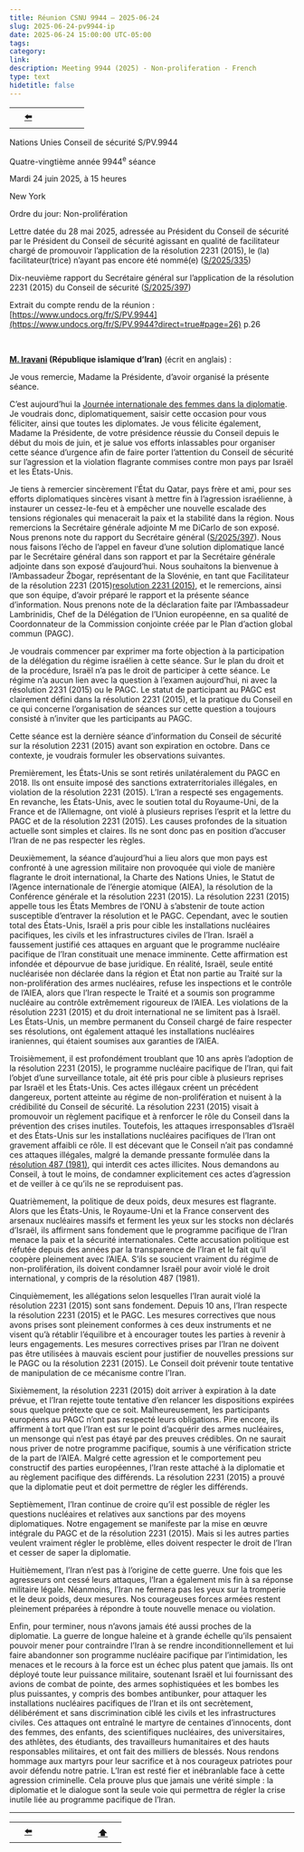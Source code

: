 ```yaml
---
title: Réunion CSNU 9944 – 2025-06-24
slug: 2025-06-24-pv9944-ip
date: 2025-06-24 15:00:00 UTC-05:00
tags: 
category: 
link: 
description: Meeting 9944 (2025) - Non-proliferation - French
type: text
hidetitle: false
---
```


<!-- 2025-06-24 meeting. Record of meeting available 2025-07-17 - 24 days. -->
 
<table><tr>
  <th scope="col" style="width: 50px;"><a href="/fr/statement1/2025-03-12-pv9877-closed-ip/">⬅️</a></th>
  <th scope="col" style="width: 50px;"><a href=""></a></th> <!-- blank-->

</tr></table>



Nations Unies Conseil de sécurité S/PV.9944

Quatre-vingtième année 9944<sup>e</sup> séance

Mardi 24 juin 2025, à 15 heures

New York

Ordre du jour: Non-prolifération

Lettre datée du 28 mai 2025, adressée au Président du Conseil de sécurité par le Président du Conseil de sécurité agissant en qualité de facilitateur chargé de promouvoir l’application de la résolution 2231 (2015), le (la) facilitateur(trice) n’ayant pas encore été nommé(e) ([S/2025/335](https://docs.un.org/fr/S/2025/335))

Dix-neuvième rapport du Secrétaire général sur l’application de la résolution 2231 (2015) du Conseil de sécurité ([S/2025/397](https://docs.un.org/fr/S/2025/397))


Extrait du compte rendu de la réunion : [https://www.undocs.org/fr/S/PV.9944](https://www.undocs.org/fr/S/PV.9944?direct=true#page=26) p.26

<br>

<!-- No fr wikiedia entry --> 
**[M. Iravani](https://en.wikipedia.org/wiki/Amir-Saeid_Iravani) (République islamique d’Iran)** (écrit en anglais) :

Je vous remercie, Madame la Présidente, d’avoir organisé la présente séance.

C’est aujourd’hui la [Journée internationale des femmes dans la diplomatie](https://www.un.org/fr/observances/women-in-diplomacy-day). Je voudrais donc, diplomatiquement, saisir cette occasion pour vous féliciter, ainsi que toutes les diplomates. Je vous félicite également, Madame la Présidente, de votre présidence réussie du Conseil depuis le début du mois de juin, et je salue vos efforts inlassables pour organiser cette séance d’urgence afin de faire porter l’attention du Conseil de sécurité sur l’agression et la violation flagrante commises contre mon pays par Israël et les États-Unis.

Je tiens à remercier sincèrement l’État du Qatar, pays frère et ami, pour ses efforts diplomatiques sincères visant à mettre fin à l’agression israélienne, à instaurer un cessez-le-feu et à empêcher une nouvelle escalade des tensions régionales qui menacerait la paix et la stabilité dans la région. Nous remercions la Secrétaire générale adjointe M me DiCarlo de son exposé. Nous prenons note du rapport du Secrétaire général ([S/2025/397](https://docs.un.org/fr/S/2025/397)). Nous nous faisons l’écho de l’appel en faveur d’une solution diplomatique lancé par le Secrétaire général dans son rapport et par la Secrétaire générale adjointe dans son exposé d’aujourd’hui. Nous souhaitons la bienvenue à l’Ambassadeur Žbogar, représentant de la Slovénie, en tant que Facilitateur de la résolution 2231 (2015)[resolution 2231 (2015)](https://digitallibrary.un.org/record/797839/files/S_RES_2231_%282015%29-FR.pdf), et le remercions, ainsi que son équipe, d’avoir préparé le rapport et la présente séance d’information. Nous prenons note de la déclaration faite par l’Ambassadeur Lambrinidis, Chef de la Délégation de l’Union européenne, en sa qualité de Coordonnateur de la Commission conjointe créée par le Plan d’action global commun (PAGC).

Je voudrais commencer par exprimer ma forte objection à la participation de la délégation du régime israélien à cette séance. Sur le plan du droit et de la procédure, Israël n’a pas le droit de participer à cette séance. Le régime n’a aucun lien avec la question à l’examen aujourd’hui, ni avec la résolution 2231 (2015) ou le PAGC. Le statut de participant au PAGC est clairement défini dans la résolution 2231 (2015), et la pratique du Conseil en ce qui concerne l’organisation de séances sur cette question a toujours consisté à n’inviter que les participants au PAGC.

Cette séance est la dernière séance d’information du Conseil de sécurité sur la résolution 2231 (2015) avant son expiration en octobre. Dans ce contexte, je voudrais formuler les observations suivantes.

Premièrement, les États-Unis se sont retirés unilatéralement du PAGC en 2018. Ils ont ensuite imposé des sanctions extraterritoriales illégales, en violation de la résolution 2231 (2015). L’Iran a respecté ses engagements. En revanche, les États-Unis, avec le soutien total du Royaume-Uni, de la France et de l’Allemagne, ont violé à plusieurs reprises l’esprit et la lettre du PAGC et de la résolution 2231 (2015). Les causes profondes de la situation actuelle sont simples et claires. Ils ne sont donc pas en position d’accuser l’Iran de ne pas respecter les règles.

Deuxièmement, la séance d’aujourd’hui a lieu alors que mon pays est confronté à une agression militaire non provoquée qui viole de manière flagrante le droit international, la Charte des Nations Unies, le Statut de l’Agence internationale de l’énergie atomique (AIEA), la résolution de la Conférence générale et la résolution 2231 (2015). La résolution 2231 (2015) appelle tous les États Membres de l’ONU à s’abstenir de toute action susceptible d’entraver la résolution et le PAGC. Cependant, avec le soutien total des États-Unis, Israël a pris pour cible les installations nucléaires pacifiques, les civils et les infrastructures civiles de l’Iran. Israël a faussement justifié ces attaques en arguant que le programme nucléaire pacifique de l’Iran constituait une menace imminente. Cette affirmation est infondée et dépourvue de base juridique. En réalité, Israël, seule entité nucléarisée non déclarée dans la région et État non partie au Traité sur la non-prolifération des armes nucléaires, refuse les inspections et le contrôle de l’AIEA, alors que l’Iran respecte le Traité et a soumis son programme nucléaire au contrôle extrêmement rigoureux de l’AIEA. Les violations de la résolution 2231 (2015) et du droit international ne se limitent pas à Israël. Les États-Unis, un membre permanent du Conseil chargé de faire respecter ses résolutions, ont également attaqué les installations nucléaires iraniennes, qui étaient soumises aux garanties de l’AIEA.

Troisièmement, il est profondément troublant que 10 ans après l’adoption de la résolution 2231 (2015), le programme nucléaire pacifique de l’Iran, qui fait l’objet d’une surveillance totale, ait été pris pour cible à plusieurs reprises par Israël et les États-Unis. Ces actes illégaux créent un précédent dangereux, portent atteinte au régime de non-prolifération et nuisent à la crédibilité du Conseil de sécurité. La résolution 2231 (2015) visait à promouvoir un règlement pacifique et à renforcer le rôle du Conseil dans la prévention des crises inutiles. Toutefois, les attaques irresponsables d’Israël et des États-Unis sur les installations nucléaires pacifiques de l’Iran ont gravement affaibli ce rôle. Il est décevant que le Conseil n’ait pas condamné ces attaques illégales, malgré la demande pressante formulée dans la [résolution 487 (1981)](https://digitallibrary.un.org/record/22225/files/S_RES_487%281981%29-EN.pdf), qui interdit ces actes illicites. Nous demandons au Conseil, à tout le moins, de condamner explicitement ces actes d’agression et de veiller à ce qu’ils ne se reproduisent pas.

Quatrièmement, la politique de deux poids, deux mesures est flagrante. Alors que les États-Unis, le Royaume-Uni et la France conservent des arsenaux nucléaires massifs et ferment les yeux sur les stocks non déclarés d’Israël, ils affirment sans fondement que le programme pacifique de l’Iran menace la paix et la sécurité internationales. Cette accusation politique est réfutée depuis des années par la transparence de l’Iran et le fait qu’il coopère pleinement avec l’AIEA. S’ils se soucient vraiment du régime de non-prolifération, ils doivent condamner Israël pour avoir violé le droit international, y compris de la résolution 487 (1981).

Cinquièmement, les allégations selon lesquelles l’Iran aurait violé la résolution 2231 (2015) sont sans fondement. Depuis 10 ans, l’Iran respecte la résolution 2231 (2015) et le PAGC. Les mesures correctives que nous avons prises sont pleinement conformes à ces deux instruments et ne visent qu’à rétablir l’équilibre et à encourager toutes les parties à revenir à leurs engagements. Les mesures correctives prises par l’Iran ne doivent pas être utilisées à mauvais escient pour justifier de nouvelles pressions sur le PAGC ou la résolution 2231 (2015). Le Conseil doit prévenir toute tentative de manipulation de ce mécanisme contre l’Iran.

Sixièmement, la résolution 2231 (2015) doit arriver à expiration à la date prévue, et l’Iran rejette toute tentative d’en relancer les dispositions expirées sous quelque prétexte que ce soit. Malheureusement, les participants européens au PAGC n’ont pas respecté leurs obligations. Pire encore, ils affirment à tort que l’Iran est sur le point d’acquérir des armes nucléaires, un mensonge qui n’est pas étayé par des preuves crédibles. On ne saurait nous priver de notre programme pacifique, soumis à une vérification stricte de la part de l’AIEA. Malgré cette agression et le comportement peu constructif des parties européennes, l’Iran reste attaché à la diplomatie et au règlement pacifique des différends. La résolution 2231 (2015) a prouvé que la diplomatie peut et doit permettre de régler les différends.

Septièmement, l’Iran continue de croire qu’il est possible de régler les questions nucléaires et relatives aux sanctions par des moyens diplomatiques. Notre engagement se manifeste par la mise en œuvre intégrale du PAGC et de la résolution 2231 (2015). Mais si les autres parties veulent vraiment régler le problème, elles doivent respecter le droit de l’Iran et cesser de saper la diplomatie.

Huitièmement, l’Iran n’est pas à l’origine de cette guerre. Une fois que les agresseurs ont cessé leurs attaques, l’Iran a également mis fin à sa réponse militaire légale. Néanmoins, l’Iran ne fermera pas les yeux sur la tromperie et le deux poids, deux mesures. Nos courageuses forces armées restent pleinement préparées à répondre à toute nouvelle menace ou violation.

Enfin, pour terminer, nous n’avons jamais été aussi proches de la diplomatie. La guerre de longue haleine et à grande échelle qu’ils pensaient pouvoir mener pour contraindre l’Iran à se rendre inconditionnellement et lui faire abandonner son programme nucléaire pacifique par l’intimidation, les menaces et le recours à la force est un échec plus patent que jamais. Ils ont déployé toute leur puissance militaire, soutenant Israël et lui fournissant des avions de combat de pointe, des armes sophistiquées et les bombes les plus puissantes, y compris des bombes antibunker, pour attaquer les installations nucléaires pacifiques de l’Iran et ils ont secrètement, délibérément et sans discrimination ciblé les civils et les infrastructures civiles. Ces attaques ont entraîné le martyre de centaines d’innocents, dont des femmes, des enfants, des scientifiques nucléaires, des universitaires, des athlètes, des étudiants, des travailleurs humanitaires et des hauts responsables militaires, et ont fait des milliers de blessés. Nous rendons hommage aux martyrs pour leur sacrifice et à nos courageux patriotes pour avoir défendu notre patrie. L’Iran est resté fier et inébranlable face à cette agression criminelle. Cela prouve plus que jamais une vérité simple : la diplomatie et le dialogue sont la seule voie qui permettra de régler la crise inutile liée au programme pacifique de l’Iran. 

<hr>
<table><tr>
  <th scope="col" style="width: 50px;"><a href="/fr/statement1/2025-03-12-pv9877-closed-ip/">⬅️</a></th>
  <th scope="col" style="width: 50px;"><a href=""></a></th> <!-- blank-->
  <th scope="col" style="width: 50px;"><a href="/fr/statement1/2025-06-24-pv9944-ip/">⬆️</a></th>      
</tr></table>
